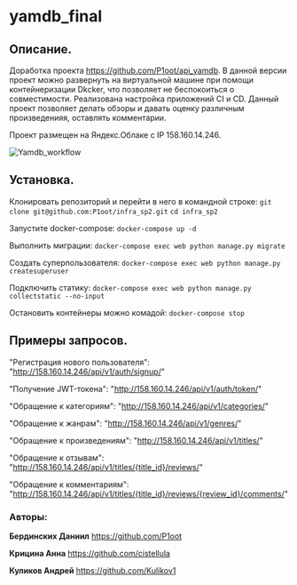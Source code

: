 # yamdb_final

## Описание.

Доработка проекта https://github.com/P1oot/api_yamdb.
В данной версии проект можно развернуть на виртуальной машине при помощи контейнеризации Dkcker, что позволяет не беспокоиться о совместимости.
Реализована настройка приложений CI и CD.
Данный проект позволяет делать обзоры и давать оценку различным произведенияя, оставлять комментарии.

Проект размещен на Яндекс.Облаке c IP 158.160.14.246.

![Yamdb_workflow](https://github.com/P1oot/yamdb_final/actions/workflows/yamdb_workflow.yml/badge.svg)

## Установка.

Клонировать репозиторий и перейти в него в командной строке:
`git clone git@github.com:P1oot/infra_sp2.git`
`cd infra_sp2`

Запустите docker-compose:
`docker-compose up -d`

Выполнить миграции:
`docker-compose exec web python manage.py migrate`

Создать суперпользователя:
`docker-compose exec web python manage.py createsuperuser`

Подключить статику:
`docker-compose exec web python manage.py collectstatic --no-input`

Остановить контейнеры можно комадой:
`docker-compose stop`

## Примеры запросов.

"Регистрация нового пользователя": "http://158.160.14.246/api/v1/auth/signup/"

"Получение JWT-токена": "http://158.160.14.246/api/v1/auth/token/"

"Обращение к категориям": "http://158.160.14.246/api/v1/categories/"

"Обращение к жанрам": "http://158.160.14.246/api/v1/genres/"

"Обращение к произведениям": "http://158.160.14.246/api/v1/titles/"

"Обращение к отзывам": "http://158.160.14.246/api/v1/titles/{title_id}/reviews/"

"Обращение к комментариям": "http://158.160.14.246/api/v1/titles/{title_id}/reviews/{review_id}/comments/"

### Авторы:

**Бердинских Даниил** https://github.com/P1oot

**Крицина Анна** https://github.com/cistellula

**Куликов Андрей** https://github.com/Kulikov1
